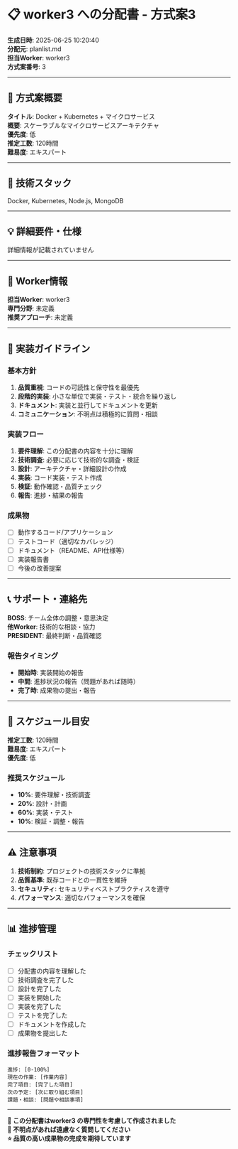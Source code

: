 # 📋 worker3  への分配書 - 方式案3

**生成日時**: 2025-06-25 10:20:40  
**分配元**: planlist.md  
**担当Worker**: worker3    
**方式案番号**: 3

---

## 🎯 方式案概要

**タイトル**: Docker + Kubernetes + マイクロサービス  
**概要**: スケーラブルなマイクロサービスアーキテクチャ    
**優先度**: 低    
**推定工数**: 120時間    
**難易度**: エキスパート

---

## 🔧 技術スタック

Docker, Kubernetes, Node.js, MongoDB  

---

## 💡 詳細要件・仕様

詳細情報が記載されていません

---

## 👤 Worker情報

**担当Worker**: worker3    
**専門分野**: 未定義  
**推奨アプローチ**: 未定義

---

## 📝 実装ガイドライン

### 基本方針
1. **品質重視**: コードの可読性と保守性を最優先
2. **段階的実装**: 小さな単位で実装・テスト・統合を繰り返し
3. **ドキュメント**: 実装と並行してドキュメントを更新
4. **コミュニケーション**: 不明点は積極的に質問・相談

### 実装フロー
1. **要件理解**: この分配書の内容を十分に理解
2. **技術調査**: 必要に応じて技術的な調査・検証
3. **設計**: アーキテクチャ・詳細設計の作成
4. **実装**: コード実装・テスト作成
5. **検証**: 動作確認・品質チェック
6. **報告**: 進捗・結果の報告

### 成果物
- [ ] 動作するコード/アプリケーション
- [ ] テストコード（適切なカバレッジ）
- [ ] ドキュメント（README、API仕様等）
- [ ] 実装報告書
- [ ] 今後の改善提案

---

## 📞 サポート・連絡先

**BOSS**: チーム全体の調整・意思決定  
**他Worker**: 技術的な相談・協力  
**PRESIDENT**: 最終判断・品質確認

### 報告タイミング
- **開始時**: 実装開始の報告
- **中間**: 進捗状況の報告（問題があれば随時）
- **完了時**: 成果物の提出・報告

---

## 📅 スケジュール目安

**推定工数**: 120時間    
**難易度**: エキスパート  
**優先度**: 低  

### 推奨スケジュール
- **10%**: 要件理解・技術調査
- **20%**: 設計・計画
- **60%**: 実装・テスト
- **10%**: 検証・調整・報告

---

## ⚠️ 注意事項

1. **技術制約**: プロジェクトの技術スタックに準拠
2. **品質基準**: 既存コードとの一貫性を維持
3. **セキュリティ**: セキュリティベストプラクティスを遵守
4. **パフォーマンス**: 適切なパフォーマンスを確保

---

## 📊 進捗管理

### チェックリスト
- [ ] 分配書の内容を理解した
- [ ] 技術調査を完了した
- [ ] 設計を完了した
- [ ] 実装を開始した
- [ ] 実装を完了した
- [ ] テストを完了した
- [ ] ドキュメントを作成した
- [ ] 成果物を提出した

### 進捗報告フォーマット
```
進捗: [0-100%]
現在の作業: [作業内容]
完了項目: [完了した項目]
次の予定: [次に取り組む項目]
課題・相談: [問題や相談事項]
```

---

**📝 この分配書はworker3  の専門性を考慮して作成されました**  
**🎯 不明点があれば遠慮なく質問してください**  
**⭐ 品質の高い成果物の完成を期待しています**

